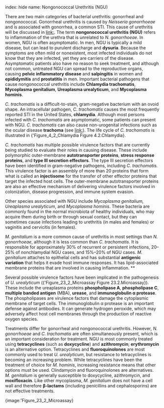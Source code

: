 index: hide
name: Nongonococcal Urethritis (NGU)

There are two main categories of bacterial urethritis: gonorrheal and nongonococcal. Gonorrheal urethritis is caused by  *Neisseria gonorrhoeae* and is associated with gonorrhea, a common STI. This cause of urethritis will be discussed in <link:>. The term  **nongonococcal urethritis (NGU)** refers to inflammation of the urethra that is unrelated to  *N. gonorrhoeae*. In women, NGU is often asymptomatic. In men, NGU is typically a mild disease, but can lead to purulent discharge and  **dysuria**. Because the symptoms are often mild or nonexistent, most infected individuals do not know that they are infected, yet they are carriers of the disease. Asymptomatic patients also have no reason to seek treatment, and although not common, untreated NGU can spread to the reproductive organs, causing  **pelvic inflammatory disease** and  **salpingitis** in women and  **epididymitis** and  **prostatitis** in men. Important bacterial pathogens that cause nongonococcal urethritis include  **Chlamydia trachomatis**,  **Mycoplasma genitalium**,  **Ureaplasma urealyticum**, and  **Mycoplasma hominis**.

 *C. trachomatis* is a difficult-to-stain, gram-negative bacterium with an ovoid shape. An intracellular pathogen,  *C*.  *trachomatis* causes the most frequently reported STI in the United States,  **chlamydia**. Although most persons infected with  *C. trachomatis* are asymptomatic, some patients can present with NGU.  *C. trachomatis* can also cause non-urogenital infections such as the ocular disease  **trachoma** (see <link:>). The life cycle of  *C. trachomatis* is illustrated in {'Figure_4_2_Chlamydia Figure 4.2.Chlamydia}.

 *C. trachomatis* has multiple possible virulence factors that are currently being studied to evaluate their roles in causing disease. These include polymorphic outer-membrane  **autotransporter proteins**,  **stress response proteins**, and  **type III secretion effectors**. The type III secretion effectors have been identified in gram-negative pathogens, including  *C. trachomatis.* This virulence factor is an assembly of more than 20 proteins that form what is called an  **injectisome** for the transfer of other effector proteins that target the infected host cells. The outer-membrane autotransporter proteins are also an effective mechanism of delivering virulence factors involved in colonization, disease progression, and immune system evasion.

Other species associated with NGU include  *Mycoplasma genitalium, Ureaplasma urealyticum*, and  *Mycoplasma hominis*. These bacteria are commonly found in the normal microbiota of healthy individuals, who may acquire them during birth or through sexual contact, but they can sometimes cause infections leading to urethritis (in males and females) or vaginitis and cervicitis (in females).

 *M. genitalium* is a more common cause of urethritis in most settings than  *N. gonorrhoeae*, although it is less common than  *C. trachomatis*. It is responsible for approximately 30% of recurrent or persistent infections, 20–25% of nonchlamydial NGU cases, and 15%–20% of NGU cases.  *M. genitalium* attaches to epithelial cells and has substantial  **antigenic variation** that helps it evade host immune responses. It has lipid-associated membrane proteins that are involved in causing inflammation. **

Several possible virulence factors have been implicated in the pathogenesis of  *U. urealyticum* ({'Figure_23_2_Microassay Figure 23.2.Microassay}). These include the ureaplasma proteins  **phospholipase A**,  **phospholipase C**,  **multiple banded antigen** (MBA),  **urease**, and  **immunoglobulin α protease**. The phospholipases are virulence factors that damage the cytoplasmic membrane of target cells. The immunoglobulin α protease is an important defense against antibodies. It can generate hydrogen peroxide, which may adversely affect host cell membranes through the production of reactive oxygen species.

Treatments differ for gonorrheal and nongonococcal urethritis. However,  *N. gonorrhoeae* and  *C. trachomatis* are often simultaneously present, which is an important consideration for treatment. NGU is most commonly treated using  **tetracyclines** (such as  **doxycycline**) and  **azithromycin**;  **erythromycin** is an alternative option. Tetracyclines and  **fluoroquinolones** are most commonly used to treat  *U. urealyticum*, but resistance to tetracyclines is becoming an increasing problem. While tetracyclines have been the treatment of choice for  *M. hominis*, increasing resistance means that other options must be used. Clindamycin and fluoroquinolones are alternatives.  *M. genitalium* is generally susceptible to doxycycline, azithromycin, and  **moxifloxacin**. Like other mycoplasma,  *M. genitalium* does not have a cell wall and therefore  **β-lactams** (including penicillins and cephalosporins) are not effective treatments.


{image:'Figure_23_2_Microassay}
        
